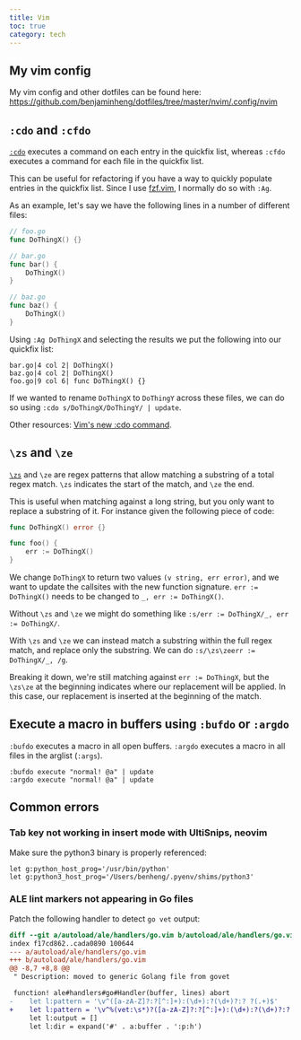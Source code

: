```yaml
---
title: Vim
toc: true
category: tech
---
```


## My vim config

My vim config and other dotfiles can be found here:
https://github.com/benjaminheng/dotfiles/tree/master/nvim/.config/nvim

## `:cdo` and `:cfdo`

[`:cdo`](https://vimhelp.org/quickfix.txt.html#%3Acdo) executes a command on
each entry in the quickfix list, whereas `:cfdo` executes a command for each
file in the quickfix list.

This can be useful for refactoring if you have a way to quickly populate
entries in the quickfix list. Since I use
[fzf.vim](https://github.com/junegunn/fzf.vim), I normally do so with `:Ag`.

As an example, let's say we have the following lines in a number of different files:

```go
// foo.go
func DoThingX() {}

// bar.go
func bar() {
    DoThingX()
}

// baz.go
func baz() {
    DoThingX()
}
```

Using `:Ag DoThingX` and selecting the results we put the following into our
quickfix list:

```vim
bar.go|4 col 2| DoThingX()
baz.go|4 col 2| DoThingX()
foo.go|9 col 6| func DoThingX() {}
```

If we wanted to rename `DoThingX` to `DoThingY` across these files, we can do
so using `:cdo s/DoThingX/DoThingY/ | update`.

Other resources: [Vim's new :cdo
command](https://chrisarcand.com/vims-new-cdo-command/).

## `\zs` and `\ze`

[`\zs`](https://vimhelp.org/pattern.txt.html#%2F%5Czs) and `\ze` are regex
patterns that allow matching a substring of a total regex match. `\zs`
indicates the start of the match, and `\ze` the end.

This is useful when matching against a long string, but you only want to
replace a substring of it. For instance given the following piece of code:

```go
func DoThingX() error {}

func foo() {
    err := DoThingX()
}
```

We change `DoThingX` to return two values `(v string, err error)`, and we want
to update the callsites with the new function signature. `err := DoThingX()`
needs to be changed to `_, err := DoThingX()`.

Without `\zs` and `\ze` we might do something like `:s/err := DoThingX/_, err
:= DoThingX/`.

With `\zs` and `\ze` we can instead match a substring within the full regex
match, and replace only the substring. We can do `:s/\zs\zeerr := DoThingX/_, /g`.

Breaking it down, we're still matching against `err := DoThingX`, but the
`\zs\ze` at the beginning indicates where our replacement will be applied. In
this case, our replacement is inserted at the beginning of the match.

## Execute a macro in buffers using `:bufdo` or `:argdo`

`:bufdo` executes a macro in all open buffers. `:argdo` executes a macro in all
files in the arglist (`:args`).

```
:bufdo execute "normal! @a" | update
:argdo execute "normal! @a" | update
```

## Common errors

### Tab key not working in insert mode with UltiSnips, neovim

Make sure the python3 binary is properly referenced:

```
let g:python_host_prog='/usr/bin/python'
let g:python3_host_prog='/Users/benheng/.pyenv/shims/python3'
```

### ALE lint markers not appearing in Go files

Patch the following handler to detect `go vet` output:

```diff
diff --git a/autoload/ale/handlers/go.vim b/autoload/ale/handlers/go.vim
index f17cd862..cada0890 100644
--- a/autoload/ale/handlers/go.vim
+++ b/autoload/ale/handlers/go.vim
@@ -8,7 +8,8 @@
 " Description: moved to generic Golang file from govet

 function! ale#handlers#go#Handler(buffer, lines) abort
-    let l:pattern = '\v^([a-zA-Z]?:?[^:]+):(\d+):?(\d+)?:? ?(.+)$'
+    let l:pattern = '\v^%(vet:\s*)?([a-zA-Z]?:?[^:]+):(\d+):?(\d+)?:? ?(.+)$'
     let l:output = []
     let l:dir = expand('#' . a:buffer . ':p:h')
```
